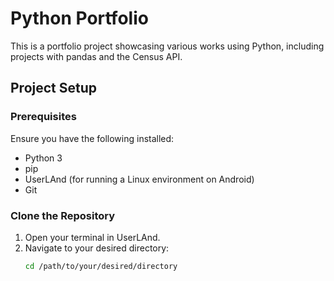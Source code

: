 # Python Portfolio

This is a portfolio project showcasing various works using Python, including projects with pandas and the Census API.

## Project Setup

### Prerequisites

Ensure you have the following installed:
- Python 3
- pip
- UserLAnd (for running a Linux environment on Android)
- Git

### Clone the Repository

1. Open your terminal in UserLAnd.
2. Navigate to your desired directory:
   ```sh
   cd /path/to/your/desired/directory

